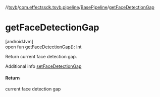//[tsvb](../../../index.md)/[com.effectssdk.tsvb.pipeline](../index.md)/[BasePipeline](index.md)/[getFaceDetectionGap](get-face-detection-gap.md)

# getFaceDetectionGap

[androidJvm]\
open fun [getFaceDetectionGap](get-face-detection-gap.md)(): [Int](https://kotlinlang.org/api/latest/jvm/stdlib/kotlin-stdlib/kotlin/-int/index.html)

Return current face detection gap.

Additional info [setFaceDetectionGap](set-face-detection-gap.md)

#### Return

current face detection gap
